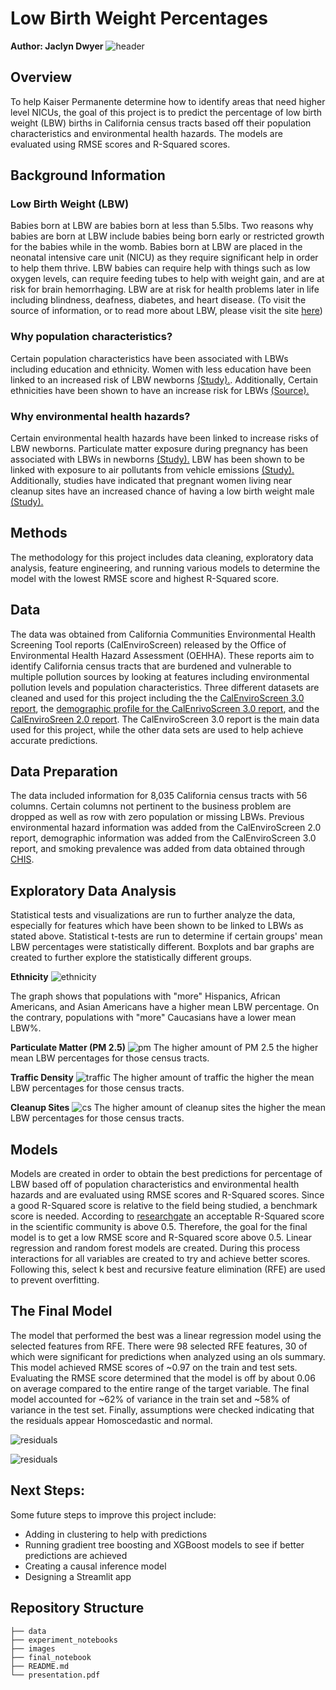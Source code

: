 # Low Birth Weight Percentages
**Author: Jaclyn Dwyer**
![header](images/baby.jpg)

## Overview
To help Kaiser Permanente determine how to identify areas that need higher level NICUs, the goal of this project is to predict the percentage of low birth weight (LBW) births in California census tracts based off their population characteristics and environmental health hazards. The models are evaluated using RMSE scores and R-Squared scores.

## Background Information

### Low Birth Weight (LBW)
Babies born at LBW are babies born at less than 5.5lbs. Two reasons why babies are born at LBW include babies being born early or restricted growth for the babies while in the womb. Babies born at LBW are placed in the neonatal intensive care unit (NICU) as they require significant help in order to help them thrive. LBW babies can require help with things such as low oxygen levels, can require feeding tubes to help with weight gain, and are at risk for brain hemorrhaging. LBW are at risk for health problems later in life including blindness, deafness, diabetes, and heart disease. 
(To visit the source of information, or to read more about LBW, please visit the site [here](https://www.marchofdimes.org/complications/low-birthweight.aspx))

### Why population characteristics?
Certain population characteristics have been associated with LBWs including education and ethnicity. Women with less education have been linked to an increased risk of LBW newborns [(Study).](https://www.ncbi.nlm.nih.gov/pmc/articles/PMC3349660/). Additionally, Certain ethnicities have been shown to have an increase risk for LBWs [(Source).](https://www.marchofdimes.org/peristats/Peristats.aspx)

### Why environmental health hazards?
Certain environmental health hazards have been linked to increase risks of LBW newborns. Particulate matter exposure during pregnancy has been associated with LBWs in newborns [(Study).](https://www.ncbi.nlm.nih.gov/pmc/articles/PMC1913584/) LBW has been shown to be linked with exposure to air pollutants from vehicle emissions [(Study).](https://pubmed.ncbi.nlm.nih.gov/22586068/) Additionally, studies have indicated that pregnant women living near cleanup sites have an increased chance of having a low birth weight male [(Study).](https://pubmed.ncbi.nlm.nih.gov/12896858/)

## Methods
The methodology for this project includes data cleaning, exploratory data analysis, feature engineering, and running various models to determine the model with the lowest RMSE score and highest R-Squared score. 

## Data
The data was obtained from California Communities Environmental Health Screening Tool reports (CalEnviroScreen) released by the Office of Environmental Health Hazard Assessment (OEHHA). These reports aim to identify California census tracts that are burdened and vulnerable to multiple pollution sources by looking at features including environmental pollution levels and population characteristics. Three different datasets are cleaned and used for this project including the the [CalEnviroScreen 3.0 report](https://oehha.ca.gov/calenviroscreen/report/calenviroscreen-30), the [demographic profile for the CalEnrivoScreen 3.0 report](https://oehha.ca.gov/calenviroscreen/report/calenviroscreen-30), and the [CalEnviroSreen 2.0 report](https://oehha.ca.gov/calenviroscreen/report/calenviroscreen-version-20). The CalEnviroScreen 3.0 report is the main data used for this project, while the other data sets are used to help achieve accurate predictions. 

## Data Preparation 
The data included information for 8,035 California census tracts with 56 columns. Certain columns not pertinent to the business problem are dropped as well as row with zero population or missing LBWs. Previous environmental hazard information was added from the CalEnviroScreen 2.0 report, demographic information was added from the CalEnviroScreen 3.0 report, and smoking prevalence was added from data obtained through [CHIS](https://ask.chis.ucla.edu/ask/SitePages/AskChisLogin.aspx?ReturnUrl=%2fAskCHIS%2ftools%2f_layouts%2fAuthenticate.aspx%3fSource%3d%252FAskCHIS%252Ftools%252F%255Flayouts%252FAskChisTool%252Fhome%252Easpx&Source=%2FAskCHIS%2Ftools%2F%5Flayouts%2FAskChisTool%2Fhome%2Easpx). 

## Exploratory Data Analysis
Statistical tests and visualizations are run to further analyze the data, especially for features which have been shown to be linked to LBWs as stated above. Statistical t-tests are run to determine if certain groups' mean LBW percentages were statistically different. Boxplots and bar graphs are created to further explore the statistically different groups. 

**Ethnicity**
![ethnicity](images/ethnicity.png)

The graph shows that populations with "more" Hispanics, African Americans, and Asian Americans have a higher mean LBW percentage. On the contrary, populations with "more" Caucasians have a lower mean LBW%.

**Particulate Matter (PM 2.5)**
![pm](images/pm_bar.png)
The higher amount of PM 2.5 the higher mean LBW percentages for those census tracts.

**Traffic Density**
![traffic](images/traffic_bar.png)
The higher amount of traffic the higher the mean LBW percentages for those census tracts.

**Cleanup Sites**
![cs](images/cleanup_sites_bar.png)
The higher amount of cleanup sites the higher the mean LBW percentages for those census tracts. 

## Models
Models are created in order to obtain the best predictions for percentage of LBW based off of population characteristics and environmental health hazards and are evaluated using RMSE scores and R-Squared scores. Since a good R-Squared score is relative to the field being studied, a benchmark score is needed. According to [researchgate](https://www.researchgate.net/) an acceptable R-Squared score in the scientific community is above 0.5. Therefore, the goal for the final model is to get a low RMSE score and R-Squared score above 0.5. Linear regression and random forest models are created. During this process interactions for all variables are created to try and achieve better scores. Following this, select k best and recursive feature elimination (RFE) are used to prevent overfitting. 

## The Final Model 
The model that performed the best was a linear regression model using the selected features from RFE. There were 98 selected RFE features, 30 of which were significant for predictions when analyzed using an ols summary. This model achieved RMSE scores of ~0.97 on the train and test sets. Evaluating the RMSE score determined that the model is off by about 0.06 on average compared to the entire range of the target variable. The final model accounted for ~62% of variance in the train set and ~58% of variance in the test set. Finally, assumptions were checked indicating that the residuals appear Homoscedastic and normal. 

![residuals](images/residuals_1.png)

![residuals](images/residuals_2.png)

## Next Steps: 
Some future steps to improve this project include:
  - Adding in clustering to help with predictions
  - Running gradient tree boosting and XGBoost models to see if better predictions are achieved
  - Creating a causal inference model
  - Designing a Streamlit app

## Repository Structure
```
├── data
├── experiment_notebooks
├── images
├── final_notebook
├── README.md
└── presentation.pdf

```
